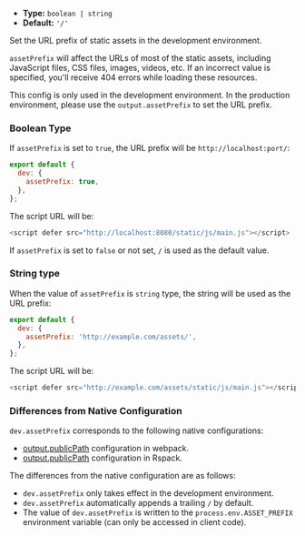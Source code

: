 - **Type:** `boolean | string`
- **Default:** `'/'`

Set the URL prefix of static assets in the development environment.

`assetPrefix` will affect the URLs of most of the static assets, including JavaScript files, CSS files, images, videos, etc. If an incorrect value is specified, you'll receive 404 errors while loading these resources.

This config is only used in the development environment. In the production environment, please use the `output.assetPrefix` to set the URL prefix.

### Boolean Type

If `assetPrefix` is set to `true`, the URL prefix will be `http://localhost:port/`:

```js
export default {
  dev: {
    assetPrefix: true,
  },
};
```

The script URL will be:

```js
<script defer src="http://localhost:8080/static/js/main.js"></script>
```

If `assetPrefix` is set to `false` or not set, `/` is used as the default value.

### String type

When the value of `assetPrefix` is `string` type, the string will be used as the URL prefix:

```js
export default {
  dev: {
    assetPrefix: 'http://example.com/assets/',
  },
};
```

The script URL will be:

```js
<script defer src="http://example.com/assets/static/js/main.js"></script>
```

### Differences from Native Configuration

`dev.assetPrefix` corresponds to the following native configurations:

- [output.publicPath](https://webpack.js.org/guides/public-path/) configuration in webpack.
- [output.publicPath](https://rspack.dev/config/output#outputpublicpath) configuration in Rspack.

The differences from the native configuration are as follows:

- `dev.assetPrefix` only takes effect in the development environment.
- `dev.assetPrefix` automatically appends a trailing `/` by default.
- The value of `dev.assetPrefix` is written to the `process.env.ASSET_PREFIX` environment variable (can only be accessed in client code).
